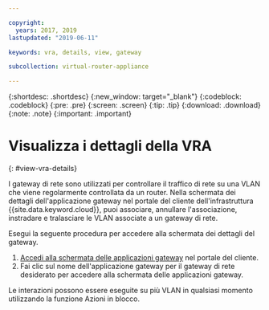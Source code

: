 ```yaml
---

copyright:
  years: 2017, 2019
lastupdated: "2019-06-11"

keywords: vra, details, view, gateway

subcollection: virtual-router-appliance

---
```


{:shortdesc: .shortdesc}
{:new_window: target="_blank"}
{:codeblock: .codeblock}
{:pre: .pre}
{:screen: .screen}
{:tip: .tip}
{:download: .download}
{:note: .note}
{:important: .important}

# Visualizza i dettagli della VRA
{: #view-vra-details}

I gateway di rete sono utilizzati per controllare il traffico di rete su una VLAN che viene regolarmente controllata da un router. Nella schermata dei dettagli dell'applicazione gateway nel portale del cliente dell'infrastruttura {{site.data.keyword.cloud}}, puoi associare, annullare l'associazione, instradare e tralasciare le VLAN associate a un gateway di rete.

Esegui la seguente procedura per accedere alla schermata dei dettagli del gateway.

1. [Accedi alla schermata delle applicazioni gateway](/docs/infrastructure/virtual-router-appliance?topic=virtual-router-appliance-view-all-vras) nel portale del cliente.
2. Fai clic sul nome dell'applicazione gateway per il gateway di rete desiderato per accedere alla schermata delle applicazioni gateway.

Le interazioni possono essere eseguite su più VLAN in qualsiasi momento utilizzando la funzione Azioni in blocco.
